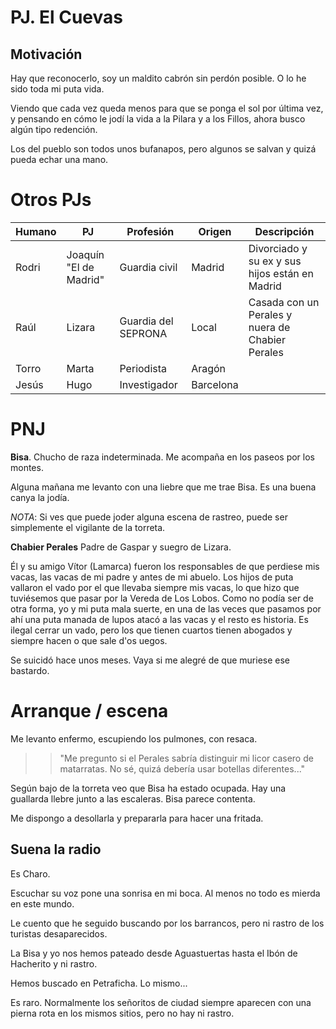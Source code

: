 # PJ. El Cuevas

## Motivación

Hay que reconocerlo, soy un maldito cabrón sin perdón posible. O lo he sido toda mi puta vida.

Viendo que cada vez queda menos para que se ponga el sol por última vez, y pensando en cómo le jodí la vida a la Pilara y a los Fillos, ahora busco algún tipo redención.

Los del pueblo son todos unos bufanapos, pero algunos se salvan y quizá pueda echar una mano.


# Otros PJs

 | Humano | PJ                     | Profesión           | Origen    | Descripción                                      |
 | ------ | ---------------------- | ------------------- | --------- | ------------------------------------------------ |
 | Rodri  | Joaquín "El de Madrid" | Guardia civil       | Madrid    | Divorciado y su ex y sus hijos están en Madrid   |
 | Raúl   | Lizara                 | Guardia del SEPRONA | Local     | Casada con un Perales y nuera de Chabier Perales |
 | Torro  | Marta                  | Periodista          | Aragón    |                                                  |
 | Jesús  | Hugo                   | Investigador        | Barcelona |                                                  |


# PNJ

**Bisa**. Chucho de raza indeterminada. Me acompaña en los paseos por los montes.

Alguna mañana me levanto con una liebre que me trae Bisa. Es una buena canya la jodía.

*NOTA*: Si ves que puede joder alguna escena de rastreo, puede ser simplemente el vigilante de la torreta.


**Chabier Perales**
Padre de Gaspar y suegro de Lizara.

Él y su amigo Vítor (Lamarca) fueron los responsables de que perdiese mis vacas, las vacas de mi padre y antes de mi abuelo.
Los hijos de puta vallaron el vado por el que llevaba siempre mis vacas, lo que hizo que tuviésemos que pasar por la Vereda de Los Lobos. Como no podía ser de otra
forma, yo y mi puta mala suerte, en una de las veces que pasamos por ahí una puta manada de lupos atacó a las vacas y el resto es historia.
Es ilegal cerrar un vado, pero los que tienen cuartos tienen abogados y siempre hacen o que sale d'os uegos.

Se suicidó hace unos meses. Vaya si me alegré de que muriese ese bastardo.


# Arranque / escena

Me levanto enfermo, escupiendo los pulmones, con resaca.

>>  "Me pregunto si el Perales sabría distinguir mi licor casero de matarratas. No sé, quizá debería usar botellas diferentes..."

Según bajo de la torreta veo que Bisa ha estado ocupada. Hay una guallarda llebre junto a las escaleras. Bisa parece contenta.

Me dispongo a desollarla y prepararla para hacer una fritada.


## Suena la radio

Es Charo.

Escuchar su voz pone una sonrisa en mi boca. Al menos no todo es mierda en este mundo.

Le cuento que he seguido buscando por los barrancos, pero ni rastro de los turistas desaparecidos.

La Bisa y yo nos hemos pateado desde Aguastuertas hasta el Ibón de Hacherito y ni rastro.

Hemos buscado en Petraficha. Lo mismo...

Es raro. Normalmente los señoritos de ciudad siempre aparecen con una pierna rota en los mismos sitios, pero no hay ni rastro.

